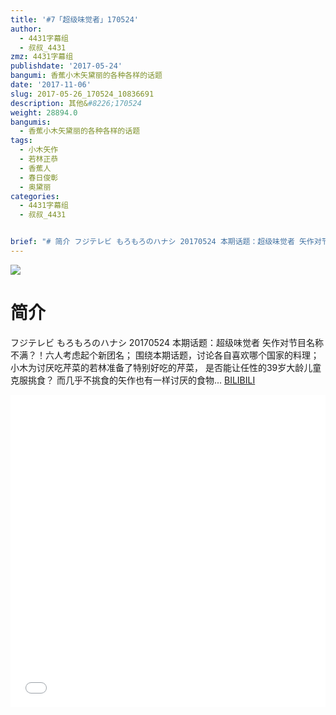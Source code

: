 ```yaml
---
title: '#7「超级味觉者」170524'
author:
  - 4431字幕组
  - 叔叔_4431
zmz: 4431字幕组
publishdate: '2017-05-24'
bangumi: 香蕉小木矢黛丽的各种各样的话题
date: '2017-11-06'
slug: 2017-05-26_170524_10836691
description: 其他&#8226;170524
weight: 28894.0
bangumis:
  - 香蕉小木矢黛丽的各种各样的话题
tags:
  - 小木矢作
  - 若林正恭
  - 香蕉人
  - 春日俊彰
  - 奥黛丽
categories:
  - 4431字幕组
  - 叔叔_4431


brief: "# 简介 フジテレビ もろもろのハナシ 20170524 本期话题：超级味觉者 矢作对节目名称不满？！六人考虑起个新团名； 围绕本期话题，讨论各自喜欢哪个国家的料理； 小木为讨厌吃芹菜的若林准备了特别好吃的芹菜， 是否能让任性的39岁大龄儿童克服挑食？ 而几乎不挑食的矢作也有一样讨厌的食物..."
---
```

![](https://i.imgur.com/kLnV8Z5.png)
# 简介  
フジテレビ  もろもろのハナシ 20170524
本期话题：超级味觉者
矢作对节目名称不满？！六人考虑起个新团名；
围绕本期话题，讨论各自喜欢哪个国家的料理；
小木为讨厌吃芹菜的若林准备了特别好吃的芹菜，
是否能让任性的39岁大龄儿童克服挑食？
而几乎不挑食的矢作也有一样讨厌的食物...
  [BILIBILI](https://www.bilibili.com/video/av10836691/)

  <iframe src="//www.bilibili.com/blackboard/player.html?aid=10836691" width="100%" height="500" frameborder="0" allowfullscreen="allowfullscreen"></iframe>

